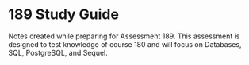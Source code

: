 189 Study Guide
=================

Notes created while preparing for Assessment 189. This assessment is designed to test knowledge of course 180 and will focus on Databases, SQL, PostgreSQL, and Sequel. 
